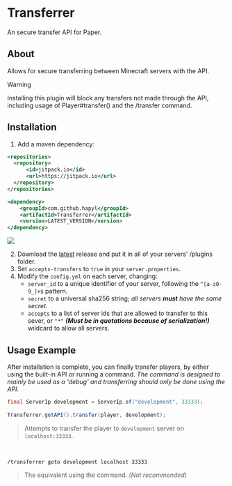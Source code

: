 # Transferrer
An secure transfer API for Paper.

## About
Allows for secure transferring between Minecraft servers with the API.

> [!WARNING]
> Installing this plugin will block any transfers not made through the API, including usage of Player#transfer() and the /transfer command.


## Installation
1. Add a maven dependency:
```xml
<repositories>
  <repository>
      <id>jitpack.io</id>
      <url>https://jitpack.io</url>
  </repository>
</repositories>
```

```xml
<dependency>
    <groupId>com.github.hapyl</groupId>
    <artifactId>Transferrer</artifactId>
    <version>LATEST_VERSION</version>
</dependency>
```
[![](https://jitpack.io/v/hapyl/Transferrer.svg)](https://jitpack.io/#hapyl/Transferrer)

2. Download the [latest](https://github.com/hapyl/Transferrer/releases/latest) release and put it in all of your servers' /plugins folder.
3. Set `accepts-transfers` to `true` in your `server.properties`.
4. Modify the `config.yml` on each server, changing:
    - `server_id` to a unique identifier of your server, following the `^[a-z0-9_]+$` pattern.
    - `secret` to a universal sha256 string; *all servers **must** have the same secret.*
    - `accepts` to a list of server ids that are allowed to transfer to this sever, or `"*"` ***(Must be in quotations because of serialization!)*** wildcard to allow all servers.

## Usage Example
After installation is complete, you can finally transfer players, by either using the built-in API or running a command.
*The command is designed to mainly be used as a 'debug' and transferring should only be done using the API.*

```java
final ServerIp development = ServerIp.of("development", 33333);
        
Transferrer.getAPI().transfer(player, development);
```
> Attempts to transfer the player to `development` server on `localhost:33333`.

<br>

```minecraft
/transferrer goto development localhost 33333
```
> The equivalent using the command. *(Not recommended)*
